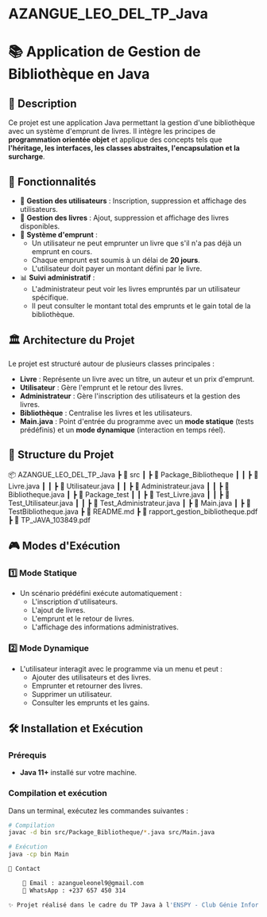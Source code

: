 # AZANGUE_LEO_DEL_TP_Java
# 📚 Application de Gestion de Bibliothèque en Java

## 📌 Description
Ce projet est une application Java permettant la gestion d'une bibliothèque avec un système d'emprunt de livres. Il intègre les principes de **programmation orientée objet** et applique des concepts tels que **l'héritage, les interfaces, les classes abstraites, l'encapsulation et la surcharge**.

## 🚀 Fonctionnalités
- 📌 **Gestion des utilisateurs** : Inscription, suppression et affichage des utilisateurs.
- 📖 **Gestion des livres** : Ajout, suppression et affichage des livres disponibles.
- 🔄 **Système d'emprunt** :
  - Un utilisateur ne peut emprunter un livre que s'il n'a pas déjà un emprunt en cours.
  - Chaque emprunt est soumis à un délai de **20 jours**.
  - L'utilisateur doit payer un montant défini par le livre.
- 📊 **Suivi administratif** :
  - L'administrateur peut voir les livres empruntés par un utilisateur spécifique.
  - Il peut consulter le montant total des emprunts et le gain total de la bibliothèque.

## 🏛️ Architecture du Projet
Le projet est structuré autour de plusieurs classes principales :
- **Livre** : Représente un livre avec un titre, un auteur et un prix d'emprunt.
- **Utilisateur** : Gère l'emprunt et le retour des livres.
- **Administrateur** : Gère l'inscription des utilisateurs et la gestion des livres.
- **Bibliothèque** : Centralise les livres et les utilisateurs.
- **Main.java** : Point d'entrée du programme avec un **mode statique** (tests prédéfinis) et un **mode dynamique** (interaction en temps réel).

## 📂 Structure du Projet
📦 AZANGUE_LEO_DEL_TP_Java 
┣ 📂 src 
┃ ┣ 📂 Package_Bibliotheque 
┃ ┃ ┣ 📜 Livre.java 
┃ ┃ ┣ 📜 Utilisateur.java
┃ ┃ ┣ 📜 Administrateur.java 
┃ ┃ ┣ 📜 Bibliotheque.java 
┃ ┣ 📂 Package_test
┃ ┃ ┣ 📜 Test_Livre.java 
┃ ┃ ┣ 📜 Test_Utilisateur.java
┃ ┃ ┣ 📜 Test_Administrateur.java 
┃ ┣ 📜 Main.java 
┃ ┣ 📜 TestBibliotheque.java
┣ 📜 README.md 
┣ 📜 rapport_gestion_bibliotheque.pdf
┣ 📜 TP_JAVA_103849.pdf


## 🎮 Modes d'Exécution
### **1️⃣ Mode Statique**
- Un scénario prédéfini exécute automatiquement :
  - L'inscription d'utilisateurs.
  - L'ajout de livres.
  - L'emprunt et le retour de livres.
  - L'affichage des informations administratives.

### **2️⃣ Mode Dynamique**
- L'utilisateur interagit avec le programme via un menu et peut :
  - Ajouter des utilisateurs et des livres.
  - Emprunter et retourner des livres.
  - Supprimer un utilisateur.
  - Consulter les emprunts et les gains.

## 🛠️ Installation et Exécution
### **Prérequis**
- **Java 11+** installé sur votre machine.

### **Compilation et exécution**
Dans un terminal, exécutez les commandes suivantes :

```bash
# Compilation
javac -d bin src/Package_Bibliotheque/*.java src/Main.java

# Exécution
java -cp bin Main

📧 Contact

    📩 Email : azangueleonel9@gmail.com
    📱 WhatsApp : +237 657 450 314

✨ Projet réalisé dans le cadre du TP Java à l'ENSPY - Club Génie Informatique ✨ 

